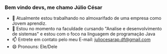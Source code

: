 ### Bem vindo devs, me chamo Júlio César

- 🔭 Atualmente estou trabalhando no almoxarifado de uma empresa como Jovem aprendiz.
- 🌱 Estou no momento na faculdade cursando "Analise e desenvolvimento de sistemas" e estou com o foco na linguagem de programação Java
- 📫 Entrete em contato pelo meu E-mail: juliocesarap.df@gmail.com
- 😄 Pronouns: Ele/Dele
